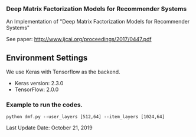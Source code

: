 ### Deep Matrix Factorization Models for Recommender Systems

An Implementation of "Deep Matrix Factorization Models for Recommender Systems"

See paper: http://www.ijcai.org/proceedings/2017/0447.pdf

## Environment Settings

We use Keras with Tensorflow as the backend.

- Keras version: 2.3.0
- TensorFlow: 2.0.0 

### Example to run the codes.

```
python dmf.py --user_layers [512,64] --item_layers [1024,64]
```

Last Update Date: October 21, 2019 